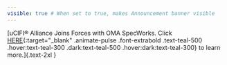 ```yaml
---
visible: true # When set to true, makes Announcement banner visible
---
```


[uCIFI® Alliance Joins Forces with OMA SpecWorks. Click [HERE](https://www.einpresswire.com/shareable-preview/bDaRtTUI5OK5YYG1pF1NZw){:target="_blank" .animate-pulse .font-extrabold .text-teal-500 .hover:text-teal-300 .dark:text-teal-500 .hover:dark:text-teal-300} to learn more.]{.text-2xl }

